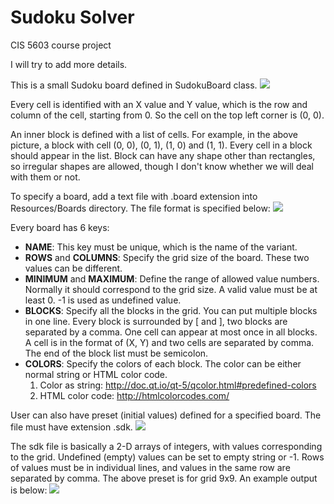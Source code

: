 # Sudoku Solver
CIS 5603 course project

I will try to add more details.

This is a small Sudoku board defined in SudokuBoard class.
<img src="https://github.com/autopear/Sudoku-Solver/blob/master/Documents/Images/01.png">

Every cell is identified with an X value and Y value, which is the row and column of the cell, starting from 0. So the cell on the top left corner is (0, 0).

An inner block is defined with a list of cells. For example, in the above picture, a block with cell (0, 0), (0, 1), (1, 0) and (1, 1). Every cell in a block should appear in the list. Block can have any shape other than rectangles, so irregular shapes are allowed, though I don't know whether we will deal with them or not.

To specify a board, add a text file with .board extension into Resources/Boards directory. The file format is specified below:
<img src="https://github.com/autopear/Sudoku-Solver/blob/master/Documents/Images/02.png">

Every board has 6 keys:<ul>
<li><b>NAME</b>: This key must be unique, which is the name of the variant.</li>
<li><b>ROWS</b> and <b>COLUMNS</b>: Specify the grid size of the board. These two values can be different.</li>
<li><b>MINIMUM</b> and <b>MAXIMUM</b>: Define the range of allowed value numbers. Normally it should correspond to the grid size. A valid value must be at least 0. -1 is used as undefined value.</li>
<li><b>BLOCKS</b>: Specify all the blocks in the grid. You can put multiple blocks in one line. Every block is surrounded by [ and ], two blocks are separated by a comma. One cell can appear at most once in all blocks. A cell is in the format of (X, Y) and two cells are separated by comma. The end of the block list must be semicolon.</li>
<li><b>COLORS</b>: Specify the colors of each block. The color can be either normal string or HTML color code.<ol>
  <li>Color as string: <a href="http://doc.qt.io/qt-5/qcolor.html#predefined-colors" target="_blank">http://doc.qt.io/qt-5/qcolor.html#predefined-colors</a></li>
  <li>HTML color code: <a href="http://htmlcolorcodes.com/" target="_blank">http://htmlcolorcodes.com/</a></li>
</ol></li>
</ul>

User can also have preset (initial values) defined for a specified board. The file must have extension .sdk.
<img src="https://github.com/autopear/Sudoku-Solver/blob/master/Documents/Images/03.png">

The sdk file is basically a 2-D arrays of integers, with values corresponding to the grid. Undefined (empty) values can be set to empty string or -1. Rows of values must be in individual lines, and values in the same row are separated by comma. The above preset is for grid 9x9. An example output is below:
<img src="https://github.com/autopear/Sudoku-Solver/blob/master/Bin/Preview_9x9_Presets.png">
